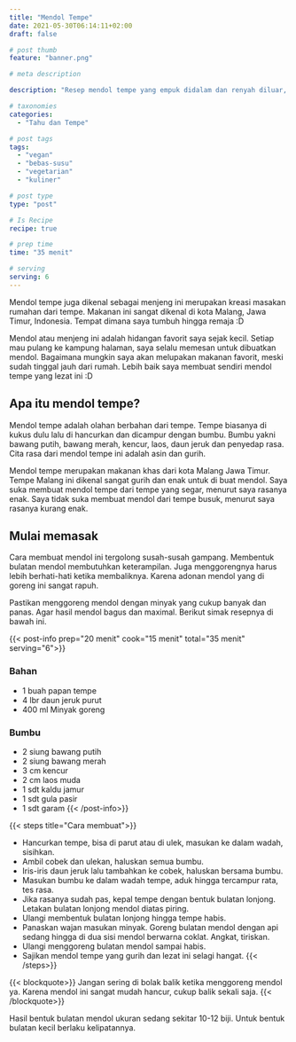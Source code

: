 ```yaml
---
title: "Mendol Tempe"
date: 2021-05-30T06:14:11+02:00
draft: false

# post thumb
feature: "banner.png"

# meta description

description: "Resep mendol tempe yang empuk didalam dan renyah diluar, sangat lezat. Biasanya mendol/menjeng ini menjadi lauk pendamping nasi, sayur lodeh, pecel dan rawon."

# taxonomies
categories:
  - "Tahu dan Tempe"

# post tags
tags:
  - "vegan"
  - "bebas-susu"
  - "vegetarian"
  - "kuliner"

# post type
type: "post"

# Is Recipe
recipe: true

# prep time
time: "35 menit"

# serving
serving: 6
---
```

Mendol tempe juga dikenal sebagai menjeng ini merupakan kreasi masakan rumahan dari tempe. Makanan ini sangat dikenal di kota Malang, Jawa Timur, Indonesia. Tempat dimana saya tumbuh hingga remaja :D

Mendol atau menjeng ini adalah hidangan favorit saya sejak kecil. Setiap mau pulang ke kampung halaman, saya selalu memesan untuk dibuatkan mendol. Bagaimana mungkin saya akan melupakan makanan favorit, meski sudah tinggal jauh dari rumah. Lebih baik saya membuat sendiri mendol tempe yang lezat ini :D

## Apa itu mendol tempe?

Mendol tempe adalah olahan berbahan dari tempe. Tempe biasanya di kukus dulu lalu di hancurkan dan dicampur dengan bumbu. Bumbu yakni bawang putih, bawang merah, kencur, laos, daun jeruk dan penyedap rasa. Cita rasa dari mendol tempe ini adalah asin dan gurih.

Mendol tempe merupakan makanan khas dari kota Malang Jawa Timur. Tempe Malang ini dikenal sangat gurih dan enak untuk di buat mendol. Saya suka membuat mendol tempe dari tempe yang segar, menurut saya rasanya enak. Saya tidak suka membuat mendol dari tempe busuk, menurut saya rasanya kurang enak.

## Mulai memasak

Cara membuat mendol ini tergolong susah-susah gampang. Membentuk bulatan mendol membutuhkan keterampilan. Juga menggorengnya harus lebih berhati-hati ketika membaliknya. Karena adonan mendol yang di goreng ini sangat rapuh.

Pastikan menggoreng mendol dengan minyak yang cukup banyak dan panas. Agar hasil mendol bagus dan maximal. Berikut simak resepnya di bawah ini.

{{< post-info prep="20 menit" cook="15 menit" total="35 menit" serving="6">}}

### Bahan

-   1 buah papan tempe
-   4 lbr daun jeruk purut
-   400 ml Minyak goreng

### Bumbu

-   2 siung bawang putih
-   2 siung bawang merah
-   3 cm kencur
-   2 cm laos muda
-   1 sdt kaldu jamur
-   1 sdt gula pasir
-   1 sdt garam
{{< /post-info>}}

{{< steps title="Cara membuat">}}
-   Hancurkan tempe, bisa di parut atau di ulek, masukan ke dalam wadah, sisihkan.
-   Ambil cobek dan ulekan, haluskan semua bumbu.
-   Iris-iris daun jeruk lalu tambahkan ke cobek, haluskan bersama bumbu.
-   Masukan bumbu ke dalam wadah tempe, aduk hingga tercampur rata, tes rasa.
-   Jika rasanya sudah pas, kepal tempe dengan bentuk bulatan lonjong. Letakan bulatan lonjong mendol diatas piring.
-   Ulangi membentuk bulatan lonjong hingga tempe habis.
-   Panaskan wajan masukan minyak. Goreng bulatan mendol dengan api sedang hingga di dua sisi mendol berwarna coklat. Angkat, tiriskan.
-   Ulangi menggoreng bulatan mendol sampai habis.
-   Sajikan mendol tempe yang gurih dan lezat ini selagi hangat.
{{< /steps>}}

{{< blockquote>}}
Jangan sering di bolak balik ketika menggoreng mendol ya. Karena mendol ini sangat mudah hancur, cukup balik sekali saja.
{{< /blockquote>}}

Hasil bentuk bulatan mendol ukuran sedang sekitar 10-12 biji. Untuk bentuk bulatan kecil berlaku kelipatannya.